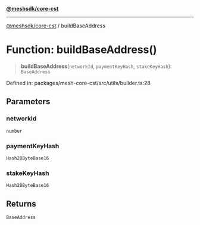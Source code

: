 [**@meshsdk/core-cst**](../README.md)

***

[@meshsdk/core-cst](../globals.md) / buildBaseAddress

# Function: buildBaseAddress()

> **buildBaseAddress**(`networkId`, `paymentKeyHash`, `stakeKeyHash`): `BaseAddress`

Defined in: packages/mesh-core-cst/src/utils/builder.ts:28

## Parameters

### networkId

`number`

### paymentKeyHash

`Hash28ByteBase16`

### stakeKeyHash

`Hash28ByteBase16`

## Returns

`BaseAddress`
